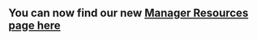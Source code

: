 ## You can now find our new [Manager Resources page here](https://about.gitlab.com/handbook/marketing/sales-development/sales-development-tools/#sales-dev-manager-resources)
